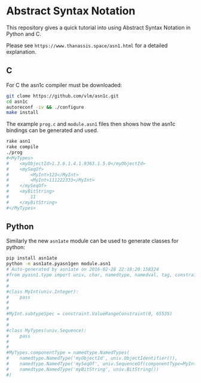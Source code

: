 # Abstract Syntax Notation

This repository gives a quick tutorial into using Abstract Syntax Notation in Python and C.

Please see `https://www.thanassis.space/asn1.html` for a detailed explanation.

## C

For C the asn1c compiler must be downloaded:

```bash
git clome https://github.com/vlm/asn1c.git
cd asn1c
autoreconf -iv && ./configure
make install
```

The example `prog.c` and `module.asn1` files then shows how the asn1c bindings can be generated and used.

```bash
rake asn1
rake compile
./prog
#<MyTypes>
#    <myObjectId>1.3.6.1.4.1.9363.1.5.0</myObjectId>
#    <mySeqOf>
#        <MyInt>123</MyInt>
#        <MyInt>111222333</MyInt>
#    </mySeqOf>
#    <myBitString>
#        11
#    </myBitString>
#</MyTypes>
```

## Python

Similarly the new `asn1ate` module can be used to generate classes for python:

```bash
pip install asn1ate
python -m asn1ate.pyasn1gen module.asn1 
# Auto-generated by asn1ate on 2016-02-28 22:18:20.158324
#from pyasn1.type import univ, char, namedtype, namedval, tag, constraint, useful
#
#
#class MyInt(univ.Integer):
#    pass
#
#
#MyInt.subtypeSpec = constraint.ValueRangeConstraint(0, 65535)
#
#
#class MyTypes(univ.Sequence):
#    pass
#
#
#MyTypes.componentType = namedtype.NamedTypes(
#    namedtype.NamedType('myObjectId', univ.ObjectIdentifier()),
#    namedtype.NamedType('mySeqOf', univ.SequenceOf(componentType=MyInt())),
#    namedtype.NamedType('myBitString', univ.BitString())
#)

```
